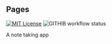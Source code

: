 ## Pages

[![MIT License][license-shield]][license-url]
![GITHIB workflow status](https://github.com/anapeksha/Pages/workflows/build/badge.svg)

A note taking app

[license-shield]: https://img.shields.io/github/license/anapeksha/Pages.svg
[license-url]: https://github.com/anapeksha/Pages/blob/main/LICENSE
